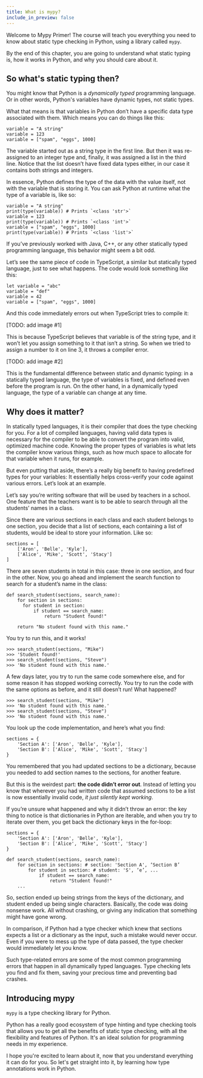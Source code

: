 ```yaml
---
title: What is mypy?
include_in_preview: false
---
```


Welcome to Mypy Primer! The course will teach you everything you need to know
about static type checking in Python, using a library called `mypy`.

By the end of this chapter, you are going to understand what static typing is,
how it works in Python, and why you should care about it.

## So what's static typing then?

You might know that Python is a _dynamically typed_ programming language. Or in
other words, Python's variables have dynamic types, not static types.

What that means is that variables in Python don’t have a specific data type
associated with them. Which means you can do things like this:

```{.python .example}
variable = "A string"
variable = 123
variable = ["spam", "eggs", 1000]
```

The variable started out as a string type in the first line. But then it was
re-assigned to an integer type and, finally, it was assigned a list in the third
line. Notice that the list doesn’t have fixed data types either, in our case it
contains both strings and integers.

In essence, Python defines the type of the data with the value itself, not with
the variable that is storing it. You can ask Python at runtime what the type of
a variable is, like so:

```{.python .example}
variable = "A string"
print(type(variable)) # Prints `<class 'str'>`
variable = 123
print(type(variable)) # Prints `<class 'int'>`
variable = ["spam", "eggs", 1000]
print(type(variable)) # Prints `<class 'list'>`
```

If you’ve previously worked with Java, C++, or any other statically typed
programming language, this behavior might seem a bit odd.

Let’s see the same piece of code in TypeScript, a similar but statically typed
language, just to see what happens. The code would look something like this:

```{.typescript .example}
let variable = "abc"
variable = "def"
variable = 42
variable = ["spam", "eggs", 1000]
```

And this code immediately errors out when TypeScript tries to compile it:

[TODO: add image #1]

This is because TypeScript believes that variable is of the string type, and it
won’t let you assign something to it that isn’t a string. So when we tried to
assign a number to it on line 3, it throws a compiler error.

[TODO: add image #2]

This is the fundamental difference between static and dynamic typing: in a
statically typed language, the type of variables is fixed, and defined even
before the program is run. On the other hand, in a dynamically typed language,
the type of a variable can change at any time.

## Why does it matter?

In statically typed languages, it is their compiler that does the type checking
for you. For a lot of compiled languages, having valid data types is necessary
for the compiler to be able to convert the program into valid, optimized machine
code. Knowing the proper types of variables is what lets the compiler know
various things, such as how much space to allocate for that variable when it
runs, for example.

But even putting that aside, there’s a really big benefit to having predefined
types for your variables: It essentially helps cross-verify your code against
various errors. Let’s look at an example.

Let’s say you’re writing software that will be used by teachers in a school. One
feature that the teachers want is to be able to search through all the students’
names in a class.

Since there are various sections in each class and each student belongs to one
section, you decide that a list of sections, each containing a list of students,
would be ideal to store your information. Like so:

```{.python .example}
sections = [
    ['Aron', 'Belle', 'Kyle'],
    ['Alice', 'Mike', 'Scott', 'Stacy']
]
```

There are seven students in total in this case: three in one section, and four
in the other. Now, you go ahead and implement the search function to search for
a student’s name in the class:

```{.python .example}
def search_student(sections, search_name):
    for section in sections:
      for student in section:
          if student == search_name:
              return "Student found!"

    return "No student found with this name."
```

You try to run this, and it works!

```{.python .example}
>>> search_student(sections, "Mike")
>>> 'Student found!'
>>> search_student(sections, "Steve")
>>> 'No student found with this name.'
```

A few days later, you try to run the same code somewhere else, and for some
reason it has stopped working correctly. You try to run the code with the same
options as before, and it still doesn’t run! What happened?

```{.python .example}
>>> search_student(sections, "Mike")
>>> 'No student found with this name.'
>>> search_student(sections, "Steve")
>>> 'No student found with this name.'
```

You look up the code implementation, and here’s what you find:

```{.python .example}
sections = {
    'Section A': ['Aron', 'Belle', 'Kyle'],
    'Section B': ['Alice', 'Mike', 'Scott', 'Stacy']
}
```

You remembered that you had updated sections to be a dictionary, because you
needed to add section names to the sections, for another feature.

But this is the weirdest part: **the code didn’t error out**. Instead of letting you
know that wherever you had written code that assumed sections to be a list is
now essentially invalid code, _it just silently kept working_.

If you’re unsure what happened and why it didn’t throw an error: the key thing
to notice is that dictionaries in Python are iterable, and when you try to
iterate over them, you get back the dictionary keys in the for-loop:

```{.python .example}
sections = {
    'Section A': ['Aron', 'Belle', 'Kyle'],
    'Section B': ['Alice', 'Mike', 'Scott', 'Stacy']
}
```

```{.python .example}
def search_student(sections, search_name):
    for section in sections: # section: 'Section A', ‘Section B’
        for student in section: # student: 'S', ‘e’, ...
            if student == search_name:
                return "Student found!"
    ...
```

So, section ended up being strings from the keys of the dictionary, and student
ended up being single characters. Basically, the code was doing nonsense work.
All without crashing, or giving any indication that something might have gone
wrong.

In comparison, if Python had a type checker which knew that sections expects a
list or a dictionary as the input, such a mistake would never occur. Even if you
were to mess up the type of data passed, the type checker would immediately let
you know.

Such type-related errors are some of the most common programming errors that
happen in all dynamically typed languages. Type checking lets you find and fix
them, saving your precious time and preventing bad crashes.

## Introducing mypy

`mypy` is a type checking library for Python.

Python has a really good ecosystem of type hinting and type checking tools that
allows you to get all the benefits of static type checking, with all the
flexibility and features of Python. It's an ideal solution for programming needs
in my experience.

I hope you're excited to learn about it, now that you understand everything it
can do for you. So let's get straight into it, by learning how type annotations
work in Python.
